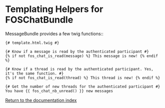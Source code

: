 Templating Helpers for FOSChatBundle
=======================================

MessageBundle provides a few twig functions::

```html+jinja
{# template.html.twig #}

{# Know if a message is read by the authenticated participant #}
{% if not fos_chat_is_read(message) %} This message is new! {% endif %}

{# Know if a thread is read by the authenticated participant. Yes, it's the same function. #}
{% if not fos_chat_is_read(thread) %} This thread is new! {% endif %}

{# Get the number of new threads for the authenticated participant #}
You have {{ fos_chat_nb_unread() }} new messages
```

[Return to the documentation index](00-index.md)
